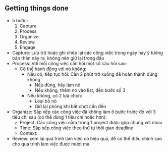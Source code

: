 ## Getting things done
- 5 bước:
	1. Capture
	2. Process
	3. Organize
	4. Review
	5. Engage
- Capture: Lưu trữ hoặc ghi chép lại các công việc trong ngày hay ý tưởng bản thân nảy ra, không nên giữ lại trong đầu
- Process: Với mỗi công việc cần hỏi một số câu hỏi sau:
	- Có thể hành động với nó không: 
		- Nếu có, tiếp tục hỏi: Cần 2 phút trở xuống để hoàn thành đúng không
			- Nếu đúng, hãy làm nó
			- Nếu không, thêm nó vào list, đến bước số 3
		- Nếu không, có 2 lựa chọn:
			- Loại bỏ nó
			- Giữ lại phòng khi bất chợt cần đến
- Organize: Sắp xếp các công việc đã không làm ở bước trước đó với 3 tiêu chí sau (có thể dùng 1 tiêu chí hoặc hơn):
	- Project: Các công việc nằm trong 1 project được gộp chung với nhau
	- Time: Sắp xếp công việc theo thứ tự thời gian deadline
	- Context: 
- Review: xem lại quá trình làm việc có hiệu quả, để có thể điều chỉnh sao cho quá trình làm việc được mượt mà